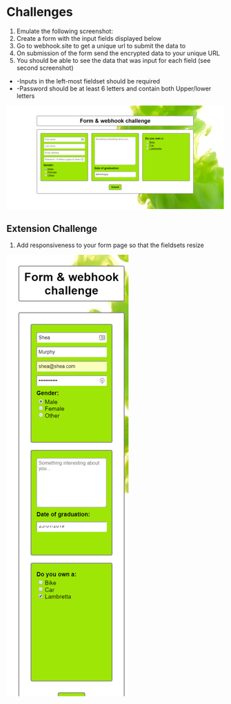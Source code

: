 # Challenges

1. Emulate the following screenshot:
2. Create a form with the input fields displayed below
3. Go to webhook.site to get a unique url to submit the data to
4. On submission of the form send the encrypted data to your unique URL
5. You should be able to see the data that was input for each field (see second screenshot)

- -Inputs in the left-most fieldset should be required
- -Password should be at least 6 letters and contain both Upper/lower letters

![Forms screenshot](forms.png)

## Extension Challenge

1. Add responsiveness to your form page so that the fieldsets resize

![Extension screenshot](forms-extension.png)
